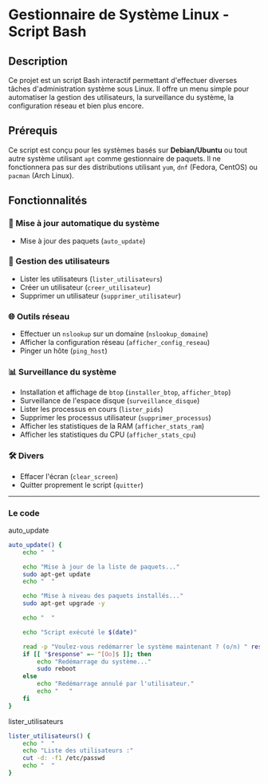 # Gestionnaire de Système Linux - Script Bash

## Description

Ce projet est un script Bash interactif permettant d'effectuer diverses tâches d'administration système sous Linux. Il offre un menu simple pour automatiser la gestion des utilisateurs, la surveillance du système, la configuration réseau et bien plus encore.

## Prérequis

Ce script est conçu pour les systèmes basés sur **Debian/Ubuntu** ou tout autre système utilisant `apt` comme gestionnaire de paquets. Il ne fonctionnera pas sur des distributions utilisant `yum`, `dnf` (Fedora, CentOS) ou `pacman` (Arch Linux).

## Fonctionnalités

### 🔧 Mise à jour automatique du système
- Mise à jour des paquets (`auto_update`)

### 👤 Gestion des utilisateurs
- Lister les utilisateurs (`lister_utilisateurs`)
- Créer un utilisateur (`creer_utilisateur`)
- Supprimer un utilisateur (`supprimer_utilisateur`)

### 🌐 Outils réseau
- Effectuer un `nslookup` sur un domaine (`nslookup_domaine`)
- Afficher la configuration réseau (`afficher_config_reseau`)
- Pinger un hôte (`ping_host`)

### 📊 Surveillance du système
- Installation et affichage de `btop` (`installer_btop`, `afficher_btop`)
- Surveillance de l'espace disque (`surveillance_disque`)
- Lister les processus en cours (`lister_pids`)
- Supprimer les processus utilisateur (`supprimer_processus`)
- Afficher les statistiques de la RAM (`afficher_stats_ram`)
- Afficher les statistiques du CPU (`afficher_stats_cpu`)

### 🛠 Divers
- Effacer l'écran (`clear_screen`)
- Quitter proprement le script (`quitter`)

---

### Le code

auto_update
``` bash
auto_update() {
    echo "  "

    echo "Mise à jour de la liste de paquets..." 
    sudo apt-get update 
    echo "  "

    echo "Mise à niveau des paquets installés..." 
    sudo apt-get upgrade -y 

    echo "  "

    echo "Script exécuté le $(date)" 

    read -p "Voulez-vous redémarrer le système maintenant ? (o/n) " response
    if [[ "$response" =~ ^[Oo]$ ]]; then
        echo "Redémarrage du système..." 
        sudo reboot
    else
        echo "Redémarrage annulé par l'utilisateur." 
        echo "   "
    fi
}
```

lister_utilisateurs
``` bash
lister_utilisateurs() {
    echo "  "
    echo "Liste des utilisateurs :"
    cut -d: -f1 /etc/passwd
    echo "  "
}
```
